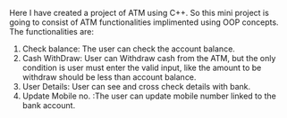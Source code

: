 Here I have created a project of ATM using C++. So this mini project is going to consist of ATM functionalities implimented using OOP concepts. The functionalities are:
1) Check balance: The user can check the account balance.
2) Cash WithDraw: User can Withdraw cash from the ATM, but the only condition is user must enter the valid input, like the amount to be withdraw should be less than account balance.
3) User Details: User can see and cross check details with bank.
4) Update Mobile no. :The user can update mobile number linked to the bank account.








